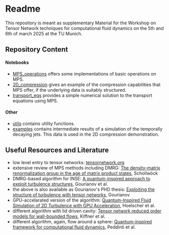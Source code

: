 # Readme
This repository is meant as supplementary Material for the Workshop on Tensor Network techniques for computational fluid dynamics on the 5th and 6th of march 2025 at the TU Munich.

## Repository Content

#### Notebooks
* [MPS_operations](notebooks/MPS_operations.ipynb) offers some implementations of basic operations on MPS.
* [2D_compression](notebooks/2D_compression.ipynb) gives an example of the compression capabilities that MPS offer, if the underlying data is suitably structured.
* [transport_eqs](notebooks/transport_eqs.ipynb) provides a simple numerical solution to the transport equations using MPS.

#### Other
* [utils](notebooks/utils/) contains utility functions.
* [examples](notebooks/utils/) contains intermediate results of a simulation of the temporally decaying jets. This data is used in the 2D compression demonstration.

## Useful Resources and Literature
* low level entry to tensor networks: [tensornetwork.org](https://tensornetwork.org)
* extensive review of MPS methods including DMRG: [The density-matrix renormalization group in the age of matrix product states](https://arxiv.org/abs/1008.3477), Schollwöck
* DMRG-based algorithm for INSE: [A quantum-inspired approach to exploit turbulence structures](https://www.nature.com/articles/s43588-021-00181-1), Gourianov et al.
* the above is also available as Gourianov's PHD thesis: [Exploiting the structure of turbulence with tensor networks](https://ora.ox.ac.uk/objects/uuid:9e3f4786-ad68-4913-9a0d-e9b1e108128f), Gourianov
* GPU-accelarated version of the algorithm: [Quantum-Inspired Fluid Simulation of 2D Turbulence with GPU Acceleration](https://arxiv.org/abs/2406.17823), Hoelscher et al.
* different algorithm with lid driven cavity: [Tensor network reduced order models for wall-bounded flows](https://arxiv.org/abs/2303.03010), Kiffner et al.
* different algorithm, again, flow around a sphere: [Quantum-inspired framework for computational fluid dynamics](https://www.nature.com/articles/s42005-024-01623-8), Peddinti et al.
